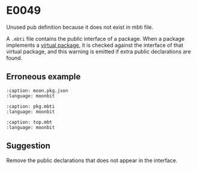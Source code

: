 # E0049

Unused pub definition because it does not exist in mbti file.

A `.mbti` file contains the public interface of a package. When a package
implements a [virtual package](/toolchain/moon/package.md#virtual-package), it
is checked against the interface of that virtual package, and this warning is
emitted if extra public declarations are found.

## Erroneous example

```{literalinclude} /sources/error_codes/0049_error/moon.pkg.json
:caption: moon.pkg.json
:language: moonbit
```

```{literalinclude} /sources/error_codes/0049_error/E0049.mbti
:caption: pkg.mbti
:language: moonbit
```

```{literalinclude} /sources/error_codes/0049_error/top.mbt
:caption: top.mbt
:language: moonbit
```

## Suggestion

Remove the public declarations that does not appear in the interface.
